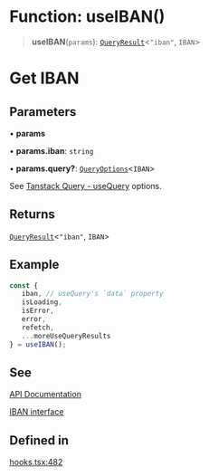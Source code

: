 # Function: useIBAN()

> **useIBAN**(`params`): [`QueryResult`](/docs/packages/SDK%20React%20Provider/type-aliases/QueryResult.md)\<`"iban"`, `IBAN`\>

# Get IBAN

## Parameters

• **params**

• **params.iban**: `string`

• **params.query?**: [`QueryOptions`](/docs/packages/SDK%20React%20Provider/type-aliases/QueryOptions.md)\<`IBAN`\>

See [Tanstack Query - useQuery](https://tanstack.com/query/latest/docs/framework/react/reference/useQuery) options.

## Returns

[`QueryResult`](/docs/packages/SDK%20React%20Provider/type-aliases/QueryResult.md)\<`"iban"`, `IBAN`\>

## Example

```ts
const {
   iban, // useQuery's `data` property
   isLoading,
   isError,
   error,
   refetch,
   ...moreUseQueryResults
} = useIBAN();
```

## See

[API Documentation](https://monerium.dev/api-docs-v2#tag/ibans/operation/iban)

[IBAN interface](https://github.com/monerium/js-monorepo/blob/main/packages/sdk/docs/generated/interfaces/IBAN.md)

## Defined in

[hooks.tsx:482](https://github.com/monerium/js-monorepo/blob/main/packages/sdk-react-provider/src/lib/hooks.tsx#L482)
